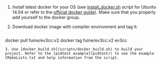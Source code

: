 1. Install latest docker for your OS (see [install_docker.sh](scripts/install_docker.sh) script for Ubuntu 14.04 or refer to the [official docker guide](https://docs.docker.com/engine/installation/)). Make sure that you properly add yourself to the docker group.
2. Download docker image with compiler environment and tag it:

    ```sh
docker pull fuine/ev3cc:v2
docker tag fuine/ev3cc:v2 ev3cc
```
3. Use [docker_build.sh](scripts/docker_build.sh) to build your project. Refer to the [pidtest example](pidtest/) to see the example CMakeLists.txt and help information from the script.
